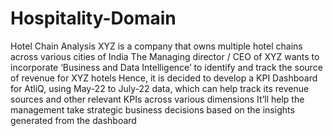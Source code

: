 # Hospitality-Domain
Hotel Chain Analysis
XYZ is a company that owns multiple hotel chains across various cities of India
The Managing director / CEO of XYZ wants to incorporate ‘Business and Data Intelligence’ to identify and track the source of revenue for XYZ hotels
Hence, it is decided to develop a KPI Dashboard for AtliQ, using May-22 to July-22 data, which can help track its revenue sources and other relevant KPIs across various dimensions
It’ll help the management take strategic business decisions based on the insights generated from the dashboard

